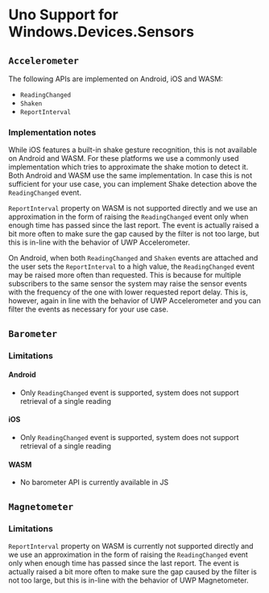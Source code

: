 # Uno Support for Windows.Devices.Sensors

## `Accelerometer`

The following APIs are implemented on Android, iOS and WASM:

* `ReadingChanged`
* `Shaken`
* `ReportInterval`

### Implementation notes

While iOS features a built-in shake gesture recognition, this is not available on Android and WASM. For these platforms we use a commonly used implementation which tries to approximate the shake motion to detect it. Both Android and WASM use the same implementation. In case this is not sufficient for your use case, you can implement Shake detection above the `ReadingChanged` event.

`ReportInterval` property on WASM is not supported directly and we use an approximation in the form of raising the `ReadingChanged` event only when enough time has passed since the last report. The event is actually raised a bit more often to make sure the gap caused by the filter is not too large, but this is in-line with the behavior of UWP Accelerometer.

On Android, when both `ReadingChanged` and `Shaken` events are attached and the user sets the `ReportInterval` to a high value, the `ReadingChanged` event may be raised more often than requested. This is because for multiple subscribers to the same sensor the system may raise the sensor events with the frequency of the one with lower requested report delay. This is, however, again in line with the behavior of UWP Accelerometer and you can filter the events as necessary for your use case.

## `Barometer`

### Limitations

#### Android

* Only `ReadingChanged` event is supported, system does not support retrieval of a single reading

#### iOS

* Only `ReadingChanged` event is supported, system does not support retrieval of a single reading

#### WASM

* No barometer API is currently available in JS

## `Magnetometer`

### Limitations

`ReportInterval` property on WASM is currently not supported directly and we use an approximation in the form of raising the `ReadingChanged` event only when enough time has passed since the last report. The event is actually raised a bit more often to make sure the gap caused by the filter is not too large, but this is in-line with the behavior of UWP Magnetometer.
